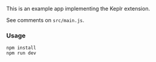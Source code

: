 This is an example app implementing the Keplr extension.

See comments on `src/main.js`.

### Usage

```
npm install
npm run dev
```